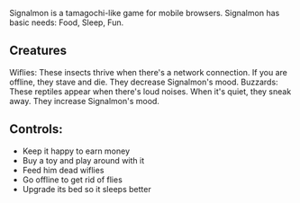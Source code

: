 Signalmon is a tamagochi-like game for mobile browsers. Signalmon has basic needs: Food, Sleep, Fun.

## Creatures

Wiflies: These insects thrive when there's a network connection. If you are offline, they stave and die. They decrease Signalmon's mood.
Buzzards: These reptiles appear when there's loud noises. When it's quiet, they sneak away. They increase Signalmon's mood.

## Controls:
- Keep it happy to earn money
- Buy a toy and play around with it
- Feed him dead wiflies
- Go offline to get rid of flies
- Upgrade its bed so it sleeps better
